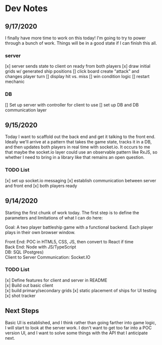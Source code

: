 # Dev Notes

## 9/17/2020

I finally have more time to work on this today! I'm going to try to power through a bunch of work. Things will be in a good state if I can finish this all.

### server

[x] server sends state to client on ready from both players
[x] draw initial grids w/ generated ship positions
[] click board create "attack" and changes player turn
[] display hit vs. miss
[] win condition logic
[] restart mechanic

### DB

[] Set up server with controller for client to use
[] set up DB and DB communication layer

## 9/15/2020

Today I want to scaffold out the back end and get it talking to the front end. Ideally we'll arrive at a pattern that takes the game state, tracks it in a DB, and then updates both players in real time with socket.io. It occurs to me that maybe the socket.io layer could use an observable pattern like RxJS, so whether I need to bring in a library like that remains an open question.

### TODO List

[x] set up socket.io messaging
[x] establish communication between server and front end
[x] both players ready

## 9/14/2020

Starting the first chunk of work today. The first step is to define the parameters and limitations of what I can do here:

Goal: A two player battleship game with a functional backend. Each player plays in their own browser window.

Front End: POC in HTML5, CSS, JS, then convert to React if time  
Back End: Node with JS/TypeScript  
DB: SQL (Postgres)  
Client to Server Communication: Socket.IO  

### TODO List

[x] Define features for client and server in README  
[x] Build out basic client  
  [x] build primary/secondary grids
  [x] static placement of ships for UI testing
  [x] shot tracker

## Next Steps

Basic UI is established, and I think rather than going farther into game logic, I will start to look at the server work. I don't want to get too far into a POC version UI, and I want to solve some things with the API that I anticipate next.
